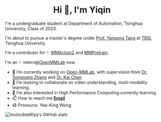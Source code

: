<!--
**InvincibleWyq/InvincibleWyq** is a ✨ _special_ ✨ repository because its `README.md` (this file) appears on your GitHub profile.

Here are some ideas to get you started:

- 🔭 I’m currently working on ...
- 🌱 I’m currently learning ...
- 👯 I’m looking to collaborate on ...
- 🤔 I’m looking for help with ...
- 💬 Ask me about ...
- 📫 How to reach me: ...
- 😄 Pronouns: ...
- ⚡ Fun fact: ...
-->

<h1 align="center">Hi 👋, I'm Yiqin</h1>

I'm a undergraduate student at Department of Automation, Tsinghua University, Class of 2023.

I'm about to pursue a master's degree under [Prof. Yansong Tang](https://andytang15.github.io/) at [TBSI](https://www.tbsi.edu.cn/), Tsinghua University.

I'm a contributor for ✨ [MMAction2](https://github.com/open-mmlab/mmaction2) and [MMPretrain](https://github.com/open-mmlab/mmpretrain).

I'm an ✨ intern@[OpenMMLab](https://openmmlab.com/) now.

- :two_men_holding_hands: I’m currently working on [Open-MMLab](https://openmmlab.com/), with supervision from [Dr. Songyang Zhang](http://www.zhangsongyang.com/) and [Dr. Kai Chen](https://github.com/hellock)
- 👯 I’m looking to collaborate on video understanding, multi-modality learning.
- 🔭 I’m also interested in High Performance Computing.currently learning
- 📫 How to reach me **[Email](mailto:wyq1217@outlook.com)**
- 😄 Pronouns: Yee-King Wong

![InvincibleWyq's GitHub stats](https://github-readme-stats.vercel.app/api?username=InvincibleWyq&theme=shades-of-purple&show_icons=true)
